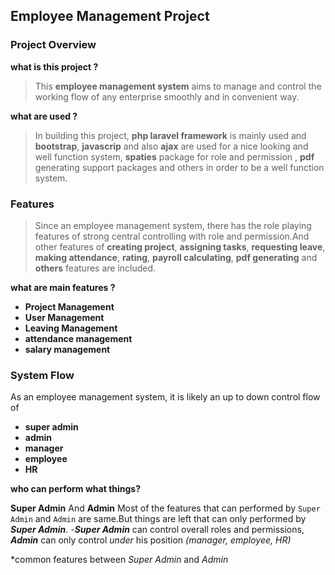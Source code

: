 ## Employee Management Project

### Project Overview

**what is this project ?**
>This **employee management system** aims to manage and control the working flow of any enterprise smoothly and  in convenient way.


**what are used ?**
>In building this project, **php laravel framework** is mainly used and **bootstrap**, **javascrip** and also **ajax** are used for a nice looking and well function system, **spaties** package for role and permission , **pdf** generating support packages and others in order to be a well function system.

### Features
>Since an employee management system, there has the role playing features of strong central controlling with role and permission.And other features of **creating project**, **assigning tasks**,  **requesting leave**, **making attendance**, **rating**, **payroll calculating**, **pdf generating** and **others** features are included.

**what are main features ?** 
- **Project Management** 
- **User Management** 
- **Leaving Management** 
- **attendance management** 
- **salary management** 

### System Flow

As an employee management system, it is likely an up to down control flow of
- **super admin**
- **admin**
- **manager**
- **employee**
- **HR**

**who can perform what things?**

**Super Admin** And **Admin**
Most of the features that can performed by `Super Admin` and `Admin` are same.But things are left that can only performed by ***Super Admin***.
-***Super Admin*** can control overall roles and permissions, ***Admin*** can only control *under* his position *(manager, employee, HR)*

*common features between *Super Admin* and *Admin*


 

